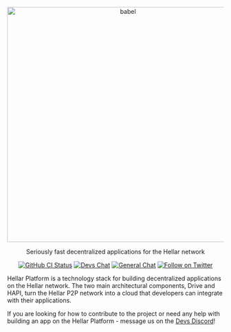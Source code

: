 <p align="center">
  <a href="https://hellarwiki.notion.site/Hellar-Platform-def13bddaba64a9d944b4f3ed5fd7941/">
    <img alt="babel" src="https://github.com/hellarcore/hellar/blob/master/src/qt/res/images/hellar.png" width="546">
  </a>
</p>

<p align="center">
  Seriously fast decentralized applications for the Hellar network
</p>

<p align="center">
  <a href="https://github.com/hellarpay/platform/actions/workflows/all-packages.yml"><img alt="GitHub CI Status" src="https://github.com/hellarpay/platform/actions/workflows/all-packages.yml/badge.svg"></a>
  <a href="https://discord.gg/4yfHvQFWRS/"><img alt="Devs Chat" src="https://img.shields.io/badge/discord-Dev_chat-738adb"></a>
  <a href="https://discordapp.com/invite/PXbUxJB"><img alt="General Chat" src="https://img.shields.io/badge/discord-General_chat-738adb"></a>
  <a href="https://twitter.com/intent/follow?screen_name=Hellarpay"><img alt="Follow on Twitter" src="https://img.shields.io/twitter/follow/Hellarpay.svg?style=social&label=Follow"></a>
</p>

Hellar Platform is a technology stack for building decentralized applications on
the Hellar network. The two main architectural components, Drive and HAPI, turn
the Hellar P2P network into a cloud that developers can integrate with their
applications.

If you are looking for how to contribute to the project or need any help with
building an app on the Hellar Platform - message us on the [Devs
Discord](https://discord.gg/4yfHvQFWRS/)!